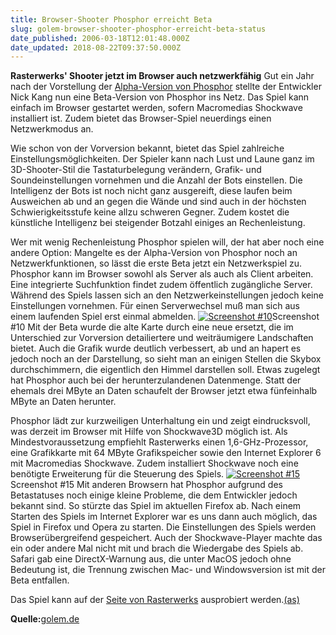 ```yaml
---
title: Browser-Shooter Phosphor erreicht Beta
slug: golem-browser-shooter-phosphor-erreicht-beta-status
date_published: 2006-03-18T12:01:48.000Z
date_updated: 2018-08-22T09:37:50.000Z
---
```


**Rasterwerks' Shooter jetzt im Browser auch netzwerkfähig**
Gut ein Jahr nach der Vorstellung der [Alpha-Version von Phosphor](http://www.golem.de/0503/36817.html) stellte der Entwickler Nick Kang nun eine Beta-Version von Phosphor ins Netz. Das Spiel kann einfach im Browser gestartet werden, sofern Macromedias Shockwave installiert ist. Zudem bietet das Browser-Spiel neuerdings einen Netzwerkmodus an.

Wie schon von der Vorversion bekannt, bietet das Spiel zahlreiche Einstellungsmöglichkeiten. Der Spieler kann nach Lust und Laune ganz im 3D-Shooter-Stil die Tastaturbelegung verändern, Grafik- und Soundeinstellungen vornehmen und die Anzahl der Bots einstellen. Die Intelligenz der Bots ist noch nicht ganz ausgereift, diese laufen beim Ausweichen ab und an gegen die Wände und sind auch in der höchsten Schwierigkeitsstufe keine allzu schweren Gegner. Zudem kostet die künstliche Intelligenz bei steigender Botzahl einiges an Rechenleistung.

Wer mit wenig Rechenleistung Phosphor spielen will, der hat aber noch eine andere Option: Mangelte es der Alpha-Version von Phosphor noch an Netzwerkfunktionen, so lässt die erste Beta jetzt ein Netzwerkspiel zu. Phosphor kann im Browser sowohl als Server als auch als Client arbeiten. Eine integrierte Suchfunktion findet zudem öffentlich zugängliche Server. Während des Spiels lassen sich an den Netzwerkeinstellungen jedoch keine Einstellungen vornehmen. Für einen Serverwechsel muß man sich aus einem laufenden Spiel erst einmal abmelden.
[![Screenshot #10](//scr3.golem.de/screenshots/0603/Phosphor_Beta/sc10k.jpg)](http://scr3.golem.de/?d=0603/Phosphor_Beta&a=44104)Screenshot #10
Mit der Beta wurde die alte Karte durch eine neue ersetzt, die im Unterschied zur Vorversion detailiertere und weiträumigere Landschaften bietet. Auch die Grafik wurde deutlich verbessert, ab und an hapert es jedoch noch an der Darstellung, so sieht man an einigen Stellen die Skybox durchschimmern, die eigentlich den Himmel darstellen soll. Etwas zugelegt hat Phosphor auch bei der herunterzulandenen Datenmenge. Statt der ehemals drei MByte an Daten schaufelt der Browser jetzt etwa fünfeinhalb MByte an Daten herunter.

Phosphor lädt zur kurzweiligen Unterhaltung ein und zeigt eindrucksvoll, was derzeit im Browser mit Hilfe von Shockwave3D möglich ist. Als Mindestvoraussetzung empfiehlt Rasterwerks einen 1,6-GHz-Prozessor, eine Grafikkarte mit 64 MByte Grafikspeicher sowie den Internet Explorer 6  mit Macromedias Shockwave. Zudem  installiert Shockwave noch eine benötigte  Erweiterung für die Steuerung des Spiels.
[![Screenshot #15](//scr3.golem.de/screenshots/0603/Phosphor_Beta/sc15k.jpg)](http://scr3.golem.de/?d=0603/Phosphor_Beta&a=44104)Screenshot #15
Mit anderen Browsern hat Phosphor aufgrund des Betastatuses noch einige kleine Probleme, die dem Entwickler jedoch bekannt sind. So stürzte das Spiel im aktuellen Firefox ab. Nach einem Starten des Spiels im Internet Explorer war es uns dann auch möglich, das Spiel in Firefox und Opera zu starten. Die Einstellungen des Spiels werden Browserübergreifend gespeichert. Auch der Shockwave-Player machte das ein oder andere Mal nicht mit und brach die Wiedergabe des Spiels ab. Safari gab eine DirectX-Warnung aus, die unter MacOS jedoch ohne Bedeutung ist, die Trennung zwischen Mac- und Windowsversion ist mit der Beta entfallen.

Das Spiel kann  auf der [Seite von Rasterwerks](http://www.rasterwerks.com/) ausprobiert werden.[(as)](http://www.golem.de/sonstiges/impressum.html)

**Quelle:**[golem.de](http://www.golem.de/0603/44104.html)
